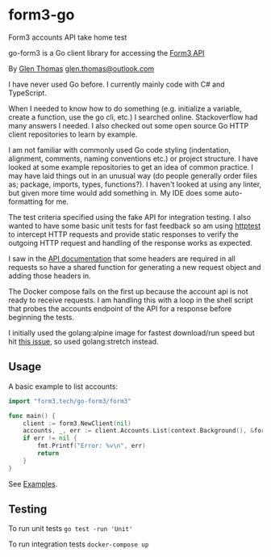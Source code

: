 # form3-go

Form3 accounts API take home test

go-form3 is a Go client library for accessing the [Form3 API](https://api-docs.form3.tech/)

By [Glen Thomas](glen-thomas.com) [glen.thomas@outlook.com](mailto:glen.thomas@outlook.com)

I have never used Go before. I currently mainly code with C# and TypeScript.

When I needed to know how to do something (e.g. initialize a variable, create a function, use the go cli, etc.) I searched online. Stackoverflow had many answers I needed. I also checked out some open source Go HTTP client repositories to learn by example.

I am not familiar with commonly used Go code styling (indentation, alignment, comments, naming conventions etc.) or project structure. I have looked at some example repositories to get an idea of common practice. I may have laid things out in an unusual way (do people generally order files as; package, imports, types, functions?). I haven't looked at using any linter, but given more time would add something in. My IDE does some auto-formatting for me.

The test criteria specified using the fake API for integration testing. I also wanted to have some basic unit tests for fast feedback so am using [httptest](https://pkg.go.dev/net/http/httptest) to intercept HTTP requests and provide static responses to verify the outgoing HTTP request and handling of the response works as expected.

I saw in the [API documentation](https://api-docs.form3.tech/api.html#introduction-and-api-conventions) that some headers are required in all requests so have a shared function for generating a new request object and adding those headers in.

The Docker compose fails on the first up because the account api is not ready to receive requests. I am handling this with a loop in the shell script that probes the accounts endpoint of the API for a response before beginning the tests.

I initially used the golang:alpine image for fastest download/run speed but hit [this issue](https://github.com/golang/go/issues/28065), so used golang:stretch instead.

## Usage

A basic example to list accounts:

```go
import "form3.tech/go-form3/form3"

func main() {
	client := form3.NewClient(nil)
	accounts, _, err := client.Accounts.List(context.Background(), &form3.ListOptions{PageNumber: 1, PageSize: 50})
	if err != nil {
		fmt.Printf("Error: %v\n", err)
		return
	}
}
```

See [Examples](/examples).

## Testing

To run unit tests `go test -run 'Unit'`

To run integration tests `docker-compose up`
